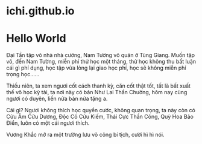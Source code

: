 # ichi.github.io
<!DOCTYPE html>
<html>
<body>
<h1>Hello World</h1>
<p>Đại Tần tập võ nhà nhà cường, Nam Tường võ quán ở Tùng Giang. Muốn tập võ, đến Nam Tường, miễn phí thử học một tháng, thử học không thu bất luận cái gì phí dụng, học tập vừa lòng lại giao học phí, học sẽ không miễn phí trọng học……

Thiếu niên, ta xem ngươi cốt cách thanh kỳ, căn cốt thật tốt, tất là bất xuất thế võ học kỳ tài, ta nơi này có bản Như Lai Thần Chưởng, hôm nay cùng ngươi có duyên, liền nửa bán nửa tặng a.

Cái gì? Ngươi không thích học quyền cước, không quan trọng, ta này còn có Cửu Âm Cửu Dương, Độc Cô Cửu Kiếm, Thái Cực Thần Công, Quỳ Hoa Bảo Điển, luôn có một cái ngươi thích.

Vương Khắc mở ra một trường lưu võ công bí tịch, cười hì hì nói.
</p>
</body>
</html>
